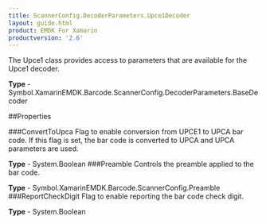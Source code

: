 ```yaml
---
title: ScannerConfig.DecoderParameters.Upce1Decoder
layout: guide.html 
product: EMDK For Xamarin 
productversion: '2.6' 
---
```

The Upce1 class provides access to parameters that are available for the Upce1 decoder.

**Type** - Symbol.XamarinEMDK.Barcode.ScannerConfig.DecoderParameters.BaseDecoder

##Properties

###ConvertToUpca
Flag to enable conversion from UPCE1 to UPCA bar code. If this flag is set, the bar code is converted to UPCA and UPCA parameters are used.

**Type** - System.Boolean
###Preamble
Controls the preamble applied to the bar code.

**Type** - Symbol.XamarinEMDK.Barcode.ScannerConfig.Preamble
###ReportCheckDigit
Flag to enable reporting the bar code check digit.

**Type** - System.Boolean


